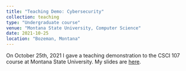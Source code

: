 ```yaml
---
title: "Teaching Demo: Cybersecurity"
collection: teaching
type: "Undergraduate course"
venue: "Montana State University, Computer Science"
date: 2021-10-25
location: "Bozeman, Montana"
---
```


On October 25th, 2021 I gave a teaching demonstration to the CSCI 107 course at
Montana State University. My slides are [here](security_teaching_demo.pdf).
